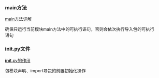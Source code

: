 
### main方法

[main方法详解](http://c.biancheng.net/view/4643.html)

确保只运行当前模块main方法中的可执行语句，否则会依次执行导入包的可执行语句

### __init__.py文件

[__init__.py的作用](https://www.cnblogs.com/tp1226/p/8453854.html)

包模块声明、import导包的前置初始化操作

